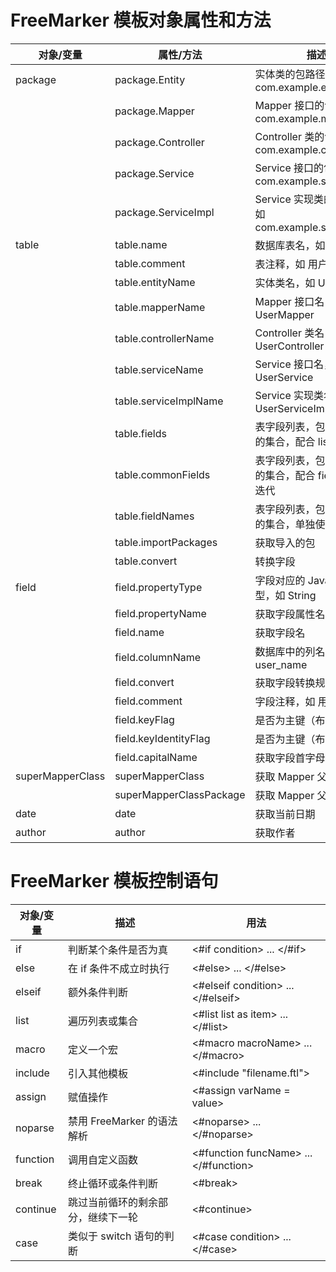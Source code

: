 # FreeMarker 模板对象属性和方法

| 对象/变量             | 属性/方法                    | 描述                                         |
|-------------------|--------------------------|--------------------------------------------|
| package           | package.Entity           | 实体类的包路径，如 com.example.entity               |
|                   | package.Mapper	          | Mapper 接口的包路径，如 com.example.mapper         |
|                   | package.Controller	      | Controller 类的包路径，如 com.example.controller  |
|                   | package.Service	         | Service 接口的包路径，如 com.example.service       |
|                   | package.ServiceImpl	     | Service 实现类的包路径，如 com.example.service.impl |
| table             | table.name               | 数据库表名，如 t_user                             |
|                   | table.comment	           | 表注释，如 用户表                                  |
|                   | table.entityName         | 实体类名，如 User                                |
|                   | table.mapperName         | Mapper 接口名，如 UserMapper                    |
|                   | table.controllerName	    | Controller 类名，如 UserController             |
|                   | table.serviceName        | Service 接口名，如 UserService                  |
|                   | table.serviceImplName    | Service 实现类名，如 UserServiceImpl             |
|                   | table.fields             | 表字段列表，包含字段信息的集合，配合 list 迭代                 |
|                   | table.commonFields       | 表字段列表，包含字段信息的集合，配合 fields + list 迭代        |
|                   | table.fieldNames         | 表字段列表，包含字段信息的集合，单独使用                       |
|                   | table.importPackages     | 获取导入的包                                     |
|                   | table.convert            | 转换字段	                                      |
| field             | field.propertyType       | 字段对应的 Java 数据类型，如 String                   |
|                   | field.propertyName       | 获取字段属性名	                                   |
|                   | field.name               | 获取字段名                                      |
|                   | field.columnName	        | 数据库中的列名，如 user_name                        |
|                   | field.convert            | 获取字段转换规则	                                  |
|                   | field.comment            | 字段注释，如 用户名                                 |
|                   | field.keyFlag            | 是否为主键（布尔值）                                 |
|                   | field.keyIdentityFlag    | 是否为主键（布尔值）                                 |
|                   | field.capitalName        | 获取字段首字母大写名	                                |
| superMapperClass	 | superMapperClass         | 获取 Mapper 父类	                              |
|                   | superMapperClassPackage	 | 获取 Mapper 父类包	                             |
| date              | date                     | 获取当前日期		                                   |
| author            | author                   | 获取作者		                                     |

# FreeMarker 模板控制语句

| 对象/变量    | 描述                   | 用法                                    |
|----------|----------------------|---------------------------------------|
| if       | 	判断某个条件是否为真          | <#if condition> ... </#if>            |
| else     | 	在 if 条件不成立时执行       | <#else> ... </#else>                  |
| elseif   | 	额外条件判断              | <#elseif condition> ... </#elseif>    |
| list     | 	遍历列表或集合             | <#list list as item> ... </#list>     |
| macro    | 	定义一个宏               | <#macro macroName> ... </#macro>      |
| include  | 	引入其他模板              | <#include "filename.ftl">             |
| assign   | 	赋值操作                | <#assign varName = value>             |
| noparse  | 	禁用 FreeMarker 的语法解析 | <#noparse> ... </#noparse>            |
| function | 	调用自定义函数             | <#function funcName> ... </#function> |
| break    | 	终止循环或条件判断           | <#break>                              |
| continue | 	跳过当前循环的剩余部分，继续下一轮   | <#continue>                           |
| case     | 	类似于 switch 语句的判断    | <#case condition> ... </#case>        |